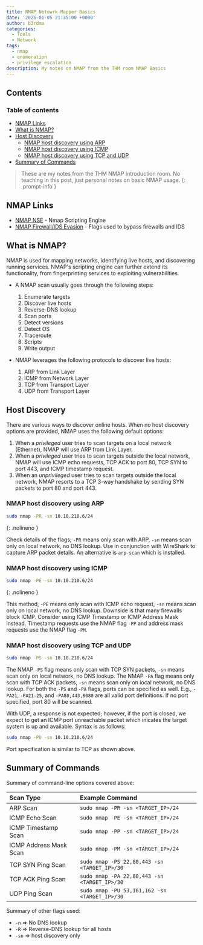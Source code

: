 ```yaml
---
title: NMAP Netowrk Mapper Basics
date: '2025-01-05 21:35:00 +0000'
author: b3rdma
categories:
  - Tools
  - Network
tags:
  - nmap
  - enumeration
  - privilege escalation
description: My notes on NMAP from the THM room NMAP Basics
---
```

## Contents
### Table of contents

<!-- toc -->

- [NMAP Links](#nmap-links)
- [What is NMAP?](#what-is-nmap)
- [Host Discovery](#host-discovery)
  * [NMAP host discovery using ARP](#nmap-host-discovery-using-arp)
  * [NMAP host discovery using ICMP](#nmap-host-discovery-using-icmp)
  * [NMAP host discovery using TCP and UDP](#nmap-host-discovery-using-tcp-and-udp)
- [Summary of Commands](#summary-of-commands)

<!-- tocstop -->

> These are my notes from the THM NMAP Introduction room. No teaching in this
> post, just personal notes on basic NMAP usage.
{: .prompt-info }

## NMAP Links

- [NMAP NSE](https://nmap.org/book/nse-usage.html) - Nmap Scripting Engine
- [NMAP Firewall/IDS Evasion](https://nmap.org/book/man-bypass-firewalls-ids.html) - Flags used to bypass firewalls and IDS

## What is NMAP?

NMAP is used for mapping networks, identifying live hosts, and discovering running services. NMAP's scripting engine can further extend its functionality, from fingerprinting services to exploiting vulnerabilities.
- A NMAP scan usually goes through the following steps:

  1. Enumerate targets
  2. Discover live hosts
  3. Reverse-DNS lookup
  4. Scan ports
  5. Detect versions
  6. Detect OS
  7. Traceroute
  8. Scripts
  9. Write output

- NMAP leverages the following protocols to discover live hosts:

  1. ARP from Link Layer
  2. ICMP from Network Layer
  3. TCP from Transport Layer
  4. UDP from Transport Layer

## Host Discovery

There are various ways to discover online hosts. When no host discovery options are provided, NMAP uses the following default options:

  1. When a _privileged_ user tries to scan targets on a local network (Ethernet), NMAP will use ARP from Link Layer.
  2. When a _privileged_ user tries to scan targets outside the local network, NMAP will use ICMP echo requests, TCP ACK to port 80, TCP SYN to port 443, and ICMP timestamp request.
  3. When an _unprivileged_ user tries to scan targets outside the local network, NMAP resorts to a TCP 3-way handshake by sending SYN packets to port 80 and port 443.

### NMAP host discovery using ARP

```zsh
sudo nmap -PR -sn 10.10.210.6/24
```
{: .nolineno }

Check details of the flags; `-PR` means only scan with ARP, `-sn` means scan only on local network, no DNS lookup.
Use in conjunction with WireShark to capture ARP packet details. An alternative is `arp-scan` which is installed.

### NMAP host discovery using ICMP

```bash
sudo nmap -PE -sn 10.10.210.6/24
```
{: .nolineno }

This method, `-PE` means only scan with ICMP echo request, `-sn` means scan only on local network, no DNS lookup.
Downside is that many firewalls block ICMP. Consider using ICMP Timestamp or ICMP Address Mask instead. Timestamp requests use the NMAP flag `-PP` and address mask requests use the NMAP flag `-PM`.

### NMAP host discovery using TCP and UDP

```bash
sudo nmap -PS -sn 10.10.210.6/24
```

The NMAP `-PS` flag means only scan with TCP SYN packets, `-sn` means scan only on local network, no DNS lookup.
The NMAP `-PA` flag means only scan with TCP ACK packets, `-sn` means scan only on local network, no DNS lookup.
For both the `-PS` and `-PA` flags, ports can be specified as well. E.g., `-PA21`, `-PA21-25`, and `-PA80,443,8080` are all valid port definitions. If no port specified, port 80 will be scanned.

With UDP, a response is not expected; however, if the port is closed, we expect to get an ICMP port unreachable packet which inicates the target system is up and available.
Syntax is as follows:

```zsh
sudo nmap -PU -sn 10.10.210.6/24
```

Port specification is similar to TCP as shown above.

## Summary of Commands

Summary of command-line options covered above:

| Scan Type              | Example Command                              |
| :--------------------- | :------------------------------------------- |
| ARP Scan               | `sudo nmap -PR -sn <TARGET_IP>/24`            |
| ICMP Echo Scan         | `sudo nmap -PE -sn <TARGET_IP>/24`            |
| ICMP Timestamp Scan    | `sudo nmap -PP -sn <TARGET_IP>/24`            |
| ICMP Address Mask Scan | `sudo nmap -PM -sn <TARGET_IP>/24`            |
| TCP SYN Ping Scan      | `sudo nmap -PS 22,80,443 -sn <TARGET_IP>/30`  |
| TCP ACK Ping Scan      | `sudo nmap -PA 22,80,443 -sn <TARGET_IP>/30`  |
| UDP Ping Scan          | `sudo nmap -PU 53,161,162 -sn <TARGET_IP>/30` |

Summary of other flags used:

- `-n` => No DNS lookup
- `-R` => Reverse-DNS lookup for all hosts
- `-sn` => host discovery only







